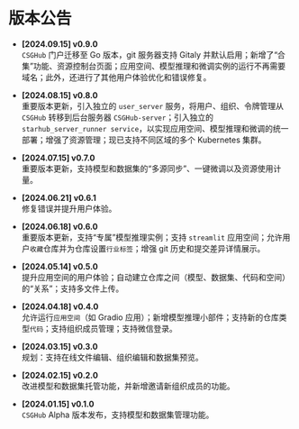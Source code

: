 # 版本公告

- **[2024.09.15] v0.9.0**  
  `CSGHub` 门户迁移至 Go 版本，git 服务器支持 Gitaly 并默认启用；新增了“合集”功能、资源控制台页面；应用空间、模型推理和微调实例的运行不再需要域名；此外，还进行了其他用户体验优化和错误修复。

- **[2024.08.15] v0.8.0**  
  重要版本更新，引入独立的 `user_server` 服务，将用户、组织、令牌管理从 `CSGHub` 转移到后台服务器 `CSGHub-server`；引入独立的 `starhub_server_runner service`，以实现应用空间、模型推理和微调的统一部署；增强了资源管理；现已支持不同区域的多个 Kubernetes 集群。

- **[2024.07.15] v0.7.0**  
  重要版本更新，支持模型和数据集的“多源同步”、一键微调以及资源使用计量。

- **[2024.06.21] v0.6.1**  
  修复错误并提升用户体验。

- **[2024.06.18] v0.6.0**  
  重要版本更新，支持“专属”模型推理实例；支持 `streamlit` 应用空间；允许用户`收藏`仓库并为仓库设置`行业标签`；增强 git 历史和提交差异详情展示。

- **[2024.05.14] v0.5.0**  
  提升应用空间的用户体验；自动建立仓库之间（模型、数据集、代码和空间）的“关系”；支持多文件上传。

- **[2024.04.18] v0.4.0**  
  允许运行`应用空间`（如 Gradio 应用）；新增模型推理小部件；支持新的仓库类型`代码`；支持组织成员管理；支持微信登录。

- **[2024.03.15] v0.3.0**  
  规划：支持在线文件编辑、组织编辑和数据集预览。

- **[2024.02.15] v0.2.0**  
  改进模型和数据集托管功能，并新增邀请新组织成员的功能。

- **[2024.01.15] v0.1.0**  
  `CSGHub` Alpha 版本发布，支持模型和数据集管理功能。
